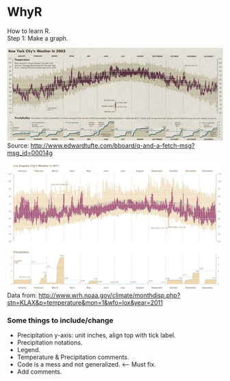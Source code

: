 # WhyR
How to learn R.  
Step 1: Make a graph. 


![New York City Weather in 2003 - Source: New York Time January 4, 2004](https://github.com/0Celestine/WhyR/blob/master/images/New%20York%20City's%20Weather%20in%202003%20-%20NYT.jpg)  
Source: http://www.edwardtufte.com/bboard/q-and-a-fetch-msg?msg_id=00014g

![Los Angeles Weather in 2011](https://github.com/0Celestine/WhyR/blob/master/images/Los%20Angeles%202011%20Weather.png)  
Data from: http://www.wrh.noaa.gov/climate/monthdisp.php?stn=KLAX&p=temperature&mon=1&wfo=lox&year=2011

### Some things to include/change 
* Precipitation y-axis: unit inches, align top with tick label.
* Precipitation notations.
* Legend.
* Temperature & Precipitation comments.
* Code is a mess and not generalized. <-- Must fix. 
* Add comments.



